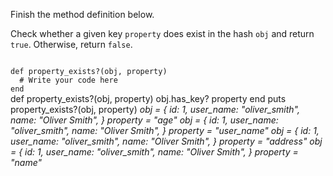 Finish the method definition below.

Check whether a given key `property` does exist in the hash `obj` and return `true`. Otherwise, return `false`.

<codeblock language="ruby" type="exercise" testMode="multipleInput">
<code>
def property_exists?(obj, property)
  # Write your code here
end
</code>

<solution>
def property_exists?(obj, property)
  obj.has_key? property
end
</solution>

<testcases>
<caller>
puts property_exists?(obj, property)
</caller>
<testcase>
<i>
obj = {
  id: 1,
  user_name: "oliver_smith",
  name: "Oliver Smith",
}
property = "age"
</i>
</testcase>
<testcase>
<i>
obj = {
  id: 1,
  user_name: "oliver_smith",
  name: "Oliver Smith",
}
property = "user_name"
</i>
</testcase>
<testcase>
<i>
obj = {
  id: 1,
  user_name: "oliver_smith",
  name: "Oliver Smith",
}
property = "address"
</i>
</testcase>
<testcase>
<i>
obj = {
  id: 1,
  user_name: "oliver_smith",
  name: "Oliver Smith",
}
property = "name"
</i>
</testcase>
</testcases>
</codeblock>
